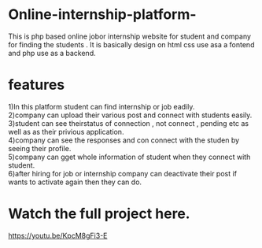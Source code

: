 # Online-internship-platform-
  This is php based online jobor internship website for student and company for finding the students . It is basically design on html css use asa a fontend and php use as a backend.
# features
  1)In this platform student can find internship or job eadily.<br>
  2)company can upload their various post and connect with students easily.<br>
  3)student can see theirstatus of connection , not connect , pending  etc as well as as their privious application.<br>
  4)company can see the responses and con connect with the studen by seeing their profile.<br>
  5)company can gget whole information of student when they connect with student.<br>
  6)after hiring for job or internship company can deactivate their post if wants to activate again then they can do.
# Watch the full project here.
https://youtu.be/KpcM8gFi3-E
